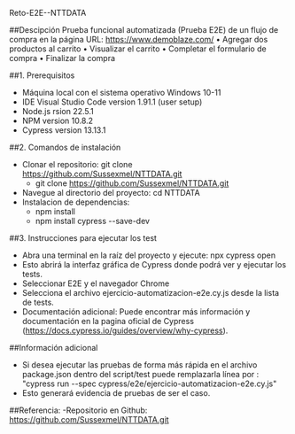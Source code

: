 Reto-E2E--NTTDATA

##Descipción
Prueba funcional automatizada (Prueba E2E) de un flujo de compra en la página
URL: https://www.demoblaze.com/
• Agregar dos productos al carrito
• Visualizar el carrito
• Completar el formulario de compra
• Finalizar la compra

##1. Prerequisitos
- Máquina local con el sistema operativo Windows 10-11
- IDE Visual Studio Code version 1.91.1 (user setup)
- Node.js rsion 22.5.1
- NPM version 10.8.2
- Cypress version 13.13.1

##2. Comandos de instalación
- Clonar el repositorio: git clone https://github.com/Sussexmel/NTTDATA.git
    - git clone https://github.com/Sussexmel/NTTDATA.git
- Navegue al directorio del proyecto: cd NTTDATA
- Instalacion de dependencias:
    - npm install
    - npm install cypress --save-dev
  
##3. Instrucciones para ejecutar los test
- Abra una terminal en la raíz del proyecto y ejecute: npx cypress open
- Esto abrirá la interfaz gráfica de Cypress donde podrá ver y ejecutar los tests.
- Seleccionar E2E y el navegador Chrome 
- Selecciona el archivo ejercicio-automatizacion-e2e.cy.js desde la lista de tests.
- Documentación adicional: Puede encontrar más información y documentación en la pagina oficial de Cypress (https://docs.cypress.io/guides/overview/why-cypress).

##Información adicional
- Si desea ejecutar las pruebas de forma más rápida en el archivo package.json dentro del script/test puede remplazarla línea por : "cypress run --spec cypress/e2e/ejercicio-automatizacion-e2e.cy.js"
- Esto generará evidencia de pruebas de ser el caso.

##Referencia:
-Repositorio en Github: https://github.com/Sussexmel/NTTDATA.git


